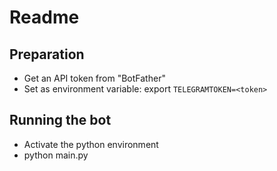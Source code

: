 # Readme

## Preparation

- Get an API token from "BotFather"
- Set as environment variable: export `TELEGRAMTOKEN=<token>`

## Running the bot

- Activate the python environment
- python main.py
